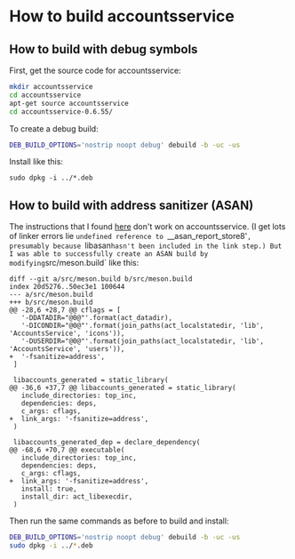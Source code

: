 # How to build accountsservice

## How to build with debug symbols

First, get the source code for accountsservice:

```bash
mkdir accountsservice
cd accountsservice
apt-get source accountsservice
cd accountsservice-0.6.55/
```

To create a debug build:

```bash
DEB_BUILD_OPTIONS='nostrip noopt debug' debuild -b -uc -us
```

Install like this:

```
sudo dpkg -i ../*.deb
```

## How to build with address sanitizer (ASAN)

The instructions that I found [here](https://wiki.debian.org/LTS/Development/Asan) don't work on accountsservice. (I get lots of linker errors lie `undefined reference to `__asan_report_store8'`, presumably because `libasan` hasn't been included in the link step.) But I was able to successfully create an ASAN build by modifying `src/meson.build` like this:

```
diff --git a/src/meson.build b/src/meson.build
index 20d5276..50ec3e1 100644
--- a/src/meson.build
+++ b/src/meson.build
@@ -28,6 +28,7 @@ cflags = [
   '-DDATADIR="@0@"'.format(act_datadir),
   '-DICONDIR="@0@"'.format(join_paths(act_localstatedir, 'lib', 'AccountsService', 'icons')),
   '-DUSERDIR="@0@"'.format(join_paths(act_localstatedir, 'lib', 'AccountsService', 'users')),
+  '-fsanitize=address',
 ]
 
 libaccounts_generated = static_library(
@@ -36,6 +37,7 @@ libaccounts_generated = static_library(
   include_directories: top_inc,
   dependencies: deps,
   c_args: cflags,
+  link_args: '-fsanitize=address',
 )
 
 libaccounts_generated_dep = declare_dependency(
@@ -68,6 +70,7 @@ executable(
   include_directories: top_inc,
   dependencies: deps,
   c_args: cflags,
+  link_args: '-fsanitize=address',
   install: true,
   install_dir: act_libexecdir,
 )
```

Then run the same commands as before to build and install:

```bash
DEB_BUILD_OPTIONS='nostrip noopt debug' debuild -b -uc -us
sudo dpkg -i ../*.deb
```
